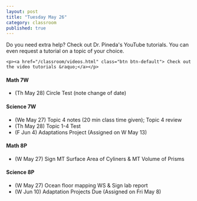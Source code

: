 ```yaml
---
layout: post
title: "Tuesday May 26"
category: classroom
published: true
---
```

<div class="alert alert-success" role="alert">
	<p>Do you need extra help? Check out Dr. Pineda's YouTube tutorials. You can even request a tutorial on a topic of your choice.</p>

    <p><a href="/classroom/videos.html" class="btn btn-default"> Check out the video tutorials &raquo;</a></p>
</div>

#### Math 7W
* (Th May 28) Circle Test (note change of date)

#### Science 7W
* (We May 27) Topic 4 notes (20 min class time given); Topic 4 review
* (Th May 28) Topic 1-4 Test
* (F Jun 4) Adaptations Project (Assigned on W May 13)

#### Math 8P
* (W May 27) Sign MT Surface Area of Cyliners & MT Volume of Prisms 

#### Science 8P
* (W May 27) Ocean floor mapping WS & Sign lab report
* (W Jun 10) Adaptation Projects Due (Assigned on Fri May 8)
